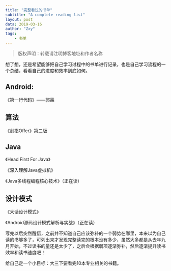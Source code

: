 ```yaml
---
title: "完整看过的书单"
subtitle: "A complete reading list"
layout: post
data: 2019-03-16
author: "Zxy"
tags:
    - 书单
---
```


> 版权声明：转载请注明博客地址和作者名称

想了想，还是希望能够把自己学习过程中的书单进行记录，也是自己学习流程的一个总结，看看自己的进度和效率到底如何。

## Android: 

《第一行代码》——郭霖

## 算法

《剑指Offer》第二版

## Java

《Head First For Java》

《深入理解Java虚拟机》

《Java多线程编程核心技术》（正在读）

## 设计模式

《大话设计模式》

《Android源码设计模式解析与实战》（正在读）
 

写完以后突然醒悟，之前并不知道自己应该弥补的一个弱势在哪里，本来以为自己读的书够多了，可列出来才发现完整读完的根本没有多少，虽然大多都是从去年九月开始，不过读书的量还是太少了，之后会根据弱项逐渐弥补，然后逐渐提升读书效率和读书速度吧！

给自己定一个小目标：大三下要看完10本专业相关的书籍。